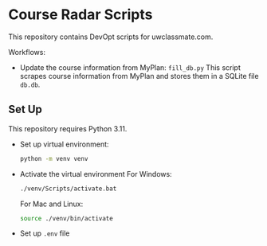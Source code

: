 # Course Radar Scripts

This repository contains DevOpt scripts for uwclassmate.com.

Workflows:

* Update the course information from MyPlan: `fill_db.py`
  This script scrapes course information from MyPlan and stores them in a SQLite file `db.db`.

## Set Up

This repository requires Python 3.11.

* Set up virtual environment:
  ```bash
  python -m venv venv
  ```

* Activate the virtual environment
  For Windows:
  ```bash
  ./venv/Scripts/activate.bat
  ```
  For Mac and Linux:
  ```bash
  source ./venv/bin/activate
  ```
* Set up `.env` file
  
